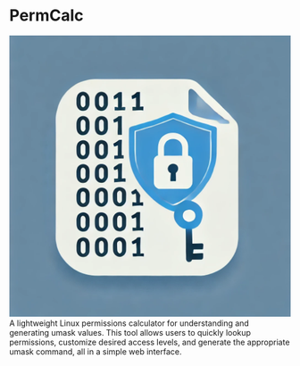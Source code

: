 # PermCalc
![Logo](img/image.png)
 A lightweight Linux permissions calculator for understanding and generating umask values. This tool allows users to quickly lookup permissions, customize desired access levels, and generate the appropriate umask command, all in a simple web interface.
